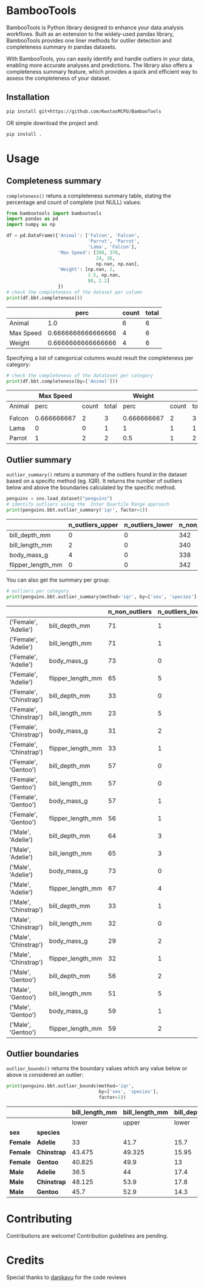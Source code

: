 # BambooTools

BambooTools is Python library designed to enhance your data analysis workflows. Built as an extension to the widely-used pandas library, BambooTools provides one liner methods for outlier detection and completeness summary in pandas datasets.

With BambooTools, you can easily identify and handle outliers in your data, enabling more accurate analyses and predictions. The library also offers a completeness summary feature, which provides a quick and efficient way to assess the completeness of your dataset.

## Installation

```bash
pip install git+https://github.com/KwstasMCPU/BambooTools
```

OR simple download the project and:

```bash
pip install . 
```

# Usage

## Completeness summary

`completeness()` retuns a completeness summary table, stating the percentage and count of complete (not NULL) values:

```python
from bambootools import bambootools
import pandas as pd
import numpy as np

df = pd.DataFrame({'Animal': ['Falcon', 'Falcon',
                              'Parrot', 'Parrot',
                              'Lama', 'Falcon'],
                   'Max Speed': [380, 370,
                                 24, 26,
                                 np.nan, np.nan],
                   'Weight': [np.nan, 2,
                              1.5, np.nan,
                              80, 2.2]
                   })
# check the completeness of the dataset per column
print(df.bbt.completeness())
```
|           | perc               | count | total |
|-----------|--------------------|-------|-------|
| Animal    | 1.0                | 6     | 6     |
| Max Speed | 0.6666666666666666 | 4     | 6     |
| Weight    | 0.6666666666666666 | 4     | 6     |

Specifying a list of categorical columns would result the completeness per category:
```python
# check the completeness of the datataset per category
print(df.bbt.completeness(by=['Animal']))
```
|        | Max Speed   |           |           | Weight      |        |        |
|--------|-------------|-----------|-----------|-------------|--------|--------|
| Animal | perc        | count     | total     | perc        | count  | total  |
|        |             |           |           |             |        |        |
| Falcon | 0.666666667 | 2         | 3         | 0.666666667 | 2      | 3      |
| Lama   | 0           | 0         | 1         | 1           | 1      | 1      |
| Parrot | 1           | 2         | 2         | 0.5         | 1      | 2      |
## Outlier summary

`outlier_summary()` retuns a summary of the outliers found in the dataset based on a specific method (eg. IQR).
It returns the number of outliers below and above the boundaries calculated by the specific method.
```python
penguins = sns.load_dataset("penguins")
# identify outliers using the  Inter Quartile Range approach
print(penguins.bbt.outlier_summary('iqr', factor=1))
```
|                   | n_outliers_upper | n_outliers_lower | n_non_outliers | n_total_outliers | total_records |
|-------------------|------------------|------------------|----------------|------------------|---------------|
| bill_depth_mm     | 0                | 0                | 342            | 0                | 342           |
| bill_length_mm    | 2                | 0                | 340            | 2                | 342           |
| body_mass_g       | 4                | 0                | 338            | 4                | 342           |
| flipper_length_mm | 0                | 0                | 342            | 0                | 342           |

You can also get the summary per group:

```python
# outliers per category
print(penguins.bbt.outlier_summary(method='iqr', by=['sex', 'species'], factor=1))
```
|                         |                   | n_non_outliers | n_outliers_lower | n_outliers_upper | n_total_outliers | total_records |
|-------------------------|-------------------|----------------|------------------|------------------|------------------|---------------|
| ('Female', 'Adelie')    | bill_depth_mm     | 71             | 1                | 1                | 2                | 73            |
| ('Female', 'Adelie')    | bill_length_mm    | 71             | 1                | 1                | 2                | 73            |
| ('Female', 'Adelie')    | body_mass_g       | 73             | 0                | 0                | 0                | 73            |
| ('Female', 'Adelie')    | flipper_length_mm | 65             | 5                | 3                | 8                | 73            |
| ('Female', 'Chinstrap') | bill_depth_mm     | 33             | 0                | 1                | 1                | 34            |
| ('Female', 'Chinstrap') | bill_length_mm    | 23             | 5                | 6                | 11               | 34            |
| ('Female', 'Chinstrap') | body_mass_g       | 31             | 2                | 1                | 3                | 34            |
| ('Female', 'Chinstrap') | flipper_length_mm | 33             | 1                | 0                | 1                | 34            |
| ('Female', 'Gentoo')    | bill_depth_mm     | 57             | 0                | 1                | 1                | 58            |
| ('Female', 'Gentoo')    | bill_length_mm    | 57             | 0                | 1                | 1                | 58            |
| ('Female', 'Gentoo')    | body_mass_g       | 57             | 1                | 0                | 1                | 58            |
| ('Female', 'Gentoo')    | flipper_length_mm | 56             | 1                | 1                | 2                | 58            |
| ('Male', 'Adelie')      | bill_depth_mm     | 64             | 3                | 6                | 9                | 73            |
| ('Male', 'Adelie')      | bill_length_mm    | 65             | 3                | 5                | 8                | 73            |
| ('Male', 'Adelie')      | body_mass_g       | 73             | 0                | 0                | 0                | 73            |
| ('Male', 'Adelie')      | flipper_length_mm | 67             | 4                | 2                | 6                | 73            |
| ('Male', 'Chinstrap')   | bill_depth_mm     | 33             | 1                | 0                | 1                | 34            |
| ('Male', 'Chinstrap')   | bill_length_mm    | 32             | 0                | 2                | 2                | 34            |
| ('Male', 'Chinstrap')   | body_mass_g       | 29             | 2                | 3                | 5                | 34            |
| ('Male', 'Chinstrap')   | flipper_length_mm | 32             | 1                | 1                | 2                | 34            |
| ('Male', 'Gentoo')      | bill_depth_mm     | 56             | 2                | 3                | 5                | 61            |
| ('Male', 'Gentoo')      | bill_length_mm    | 51             | 5                | 5                | 10               | 61            |
| ('Male', 'Gentoo')      | body_mass_g       | 59             | 1                | 1                | 2                | 61            |
| ('Male', 'Gentoo')      | flipper_length_mm | 59             | 2                | 0                | 2                | 61            |

## Outlier boundaries

`outlier_bounds()` returns the boundary values which any value below or above is considered an outlier:
```python
print(penguins.bbt.outlier_bounds(method='iqr',
                                  by=['sex', 'species'],
                                  factor=1))
```
|            |               | bill_length_mm | bill_length_mm | bill_depth_mm | bill_depth_mm | flipper_length_mm | flipper_length_mm | body_mass_g | body_mass_g |
|------------|---------------|----------------|----------------|---------------|---------------|-------------------|-------------------|-------------|-------------|
|            |               | lower          | upper          | lower         | upper         | lower             | upper             | lower       | upper       |
| **sex**    | **species**   |                |                |               |               |                   |                   |             |             |
| **Female** | **Adelie**    | 33             | 41.7           | 15.7          | 19.6          | 179               | 197               | 2800        | 3925        |
| **Female** | **Chinstrap** | 43.475         | 49.325         | 15.95         | 19.1          | 178.75            | 204.25            | 3031.25     | 4025        |
| **Female** | **Gentoo**    | 40.825         | 49.9           | 13            | 15.4          | 205               | 220               | 4050        | 5287.5      |
| **Male**   | **Adelie**    | 36.5           | 44             | 17.4          | 20.7          | 181               | 205               | 3300        | 4800        |
| **Male**   | **Chinstrap** | 48.125         | 53.9           | 17.8          | 20.8          | 189               | 210               | 3362.5      | 4468.75     |
| **Male**   | **Gentoo**    | 45.7           | 52.9           | 14.3          | 17            | 211               | 232               | 4900        | 6100        |
# Contributing

Contributions are welcome! Contribution guidelines are pending.

# Credits

Special thanks to [danikavu](https://github.com/danikavu) for the code reviews